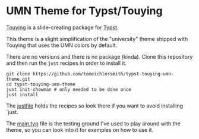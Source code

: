 # UMN Theme for Typst/Touying

[Touying](https://touying-typ.github.io/) is a slide-creating package for
[Typst](https://typst.app/docs).

This theme is a slight simplification of the "university" theme shipped with Touying
that uses the UMN colors by default.

There are no versions and there is no package (kinda).
Clone this repository and then run the `just` recipes in order to install it.
```
git clone https://github.com/tomeichlersmith/typst-touying-umn-theme.git
cd typst-touying-umn-theme
just init-showman # only needed to be done once
just install
```
The [justfile](justfile) holds the recipes so look there if you want to avoid installing `just.

The [main.typ](main.typ) file is the testing ground I've used to play around with the theme,
so you can look into it for examples on how to use it.

